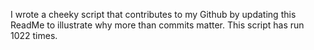 I wrote a cheeky script that contributes to my Github by updating this ReadMe to illustrate why more than commits matter. This script has run 1022 times.